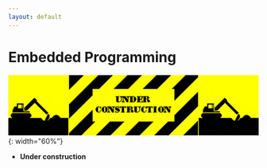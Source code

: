 ```yaml
---
layout: default
---
```


# Embedded Programming

![](images/construction.gif){: width="60%"}
* **Under construction**
